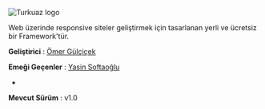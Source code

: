 ![Turkuaz logo](http://i.hizliresim.com/LAXqlJ.png)

Web üzerinde responsive siteler geliştirmek için tasarlanan yerli ve ücretsiz bir Framework'tür.

**Geliştirici** : [Ömer Gülçiçek](https://github.com/omergulcicek)

**Emeği Geçenler** : [Yasin Softaoğlu](https://github.com/ysoftaoglu)

-
**Mevcut Sürüm** : v1.0

